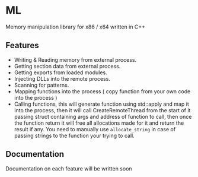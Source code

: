 # ML
Memory manipulation library for x86 / x64 written in C++

## Features
* Writing & Reading memory from external process.
* Getting section data from external process.
* Getting exports from loaded modules.
* Injecting DLLs into the remote process.
* Scanning for patterns.
* Mapping functions into the process ( copy function from your own code into the process )
* Calling functions, this will generate function using std::apply and map it into the process, then it will call CreateRemoteThread from the start of it passing struct containing args  and address of function to call, then once the function return it will free all allocations made for it and return the result if any. You need to manually use `allocate_string` in case of passing strings to the function your trying to call.

## Documentation
Documentation on each feature will be written soon

